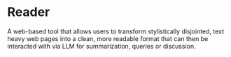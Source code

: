 # Reader
A web-based tool that allows users to transform stylistically disjointed, text heavy web pages into a clean, more readable format that can then be interacted with via LLM for summarization, queries or discussion.
